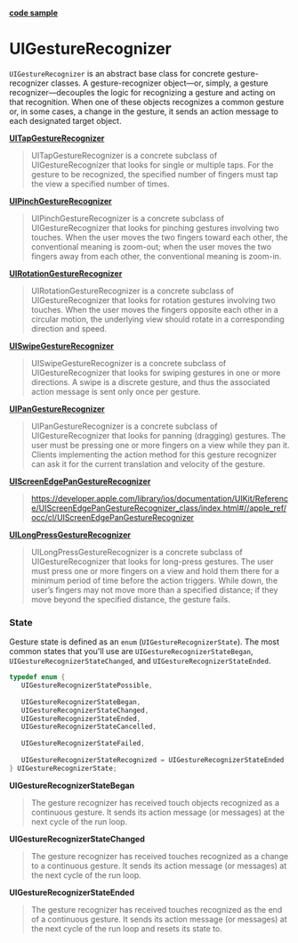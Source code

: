 [**code sample**](https://github.com/accesscode-2-2/code-samples/tree/master/Gestures)

# UIGestureRecognizer
`UIGestureRecognizer` is an abstract base class for concrete gesture-recognizer classes. 
A gesture-recognizer object—or, simply, a gesture recognizer—decouples the logic for recognizing 
a gesture and acting on that recognition. When one of these objects recognizes a common gesture or, 
in some cases, a change in the gesture, it sends an action message to each designated target object.

[**UITapGestureRecognizer**](https://developer.apple.com/library/ios/documentation/UIKit/Reference/UITapGestureRecognizer_Class/index.html#//apple_ref/occ/cl/UITapGestureRecognizer)    
> UITapGestureRecognizer is a concrete subclass of UIGestureRecognizer that looks for single or multiple taps. For the gesture to be recognized, the specified number of fingers must tap the view a specified number of times.

[**UIPinchGestureRecognizer**](https://developer.apple.com/library/ios/documentation/UIKit/Reference/UIPinchGestureRecognizer_Class/index.html#//apple_ref/occ/cl/UIPinchGestureRecognizer)  
> UIPinchGestureRecognizer is a concrete subclass of UIGestureRecognizer that looks for pinching gestures involving two touches. When the user moves the two fingers toward each other, the conventional meaning is zoom-out; when the user moves the two fingers away from each other, the conventional meaning is zoom-in.

[**UIRotationGestureRecognizer**](https://developer.apple.com/library/ios/documentation/UIKit/Reference/UIRotateGestureRecognizer_Class/index.html#//apple_ref/occ/cl/UIRotationGestureRecognizer)  
> UIRotationGestureRecognizer is a concrete subclass of UIGestureRecognizer that looks for rotation gestures involving two touches. When the user moves the fingers opposite each other in a circular motion, the underlying view should rotate in a corresponding direction and speed.

[**UISwipeGestureRecognizer**](https://developer.apple.com/library/ios/documentation/UIKit/Reference/UISwipeGestureRecognizer_Class/index.html#//apple_ref/occ/cl/UISwipeGestureRecognizer)  
> UISwipeGestureRecognizer is a concrete subclass of UIGestureRecognizer that looks for swiping gestures in one or more directions. A swipe is a discrete gesture, and thus the associated action message is sent only once per gesture.

[**UIPanGestureRecognizer**](https://developer.apple.com/library/ios/documentation/UIKit/Reference/UIPanGestureRecognizer_Class/index.html#//apple_ref/occ/cl/UIPanGestureRecognizer)  
> UIPanGestureRecognizer is a concrete subclass of UIGestureRecognizer that looks for panning (dragging) gestures. The user must be pressing one or more fingers on a view while they pan it. Clients implementing the action method for this gesture recognizer can ask it for the current translation and velocity of the gesture.

[**UIScreenEdgePanGestureRecognizer**](https://developer.apple.com/library/ios/documentation/UIKit/Reference/UIScreenEdgePanGestureRecognizer_class/index.html#//apple_ref/occ/cl/UIScreenEdgePanGestureRecognizer)  
> https://developer.apple.com/library/ios/documentation/UIKit/Reference/UIScreenEdgePanGestureRecognizer_class/index.html#//apple_ref/occ/cl/UIScreenEdgePanGestureRecognizer

[**UILongPressGestureRecognizer**](https://developer.apple.com/library/ios/documentation/UIKit/Reference/UILongPressGestureRecognizer_Class/index.html#//apple_ref/occ/cl/UILongPressGestureRecognizer)  
> UILongPressGestureRecognizer is a concrete subclass of UIGestureRecognizer that looks for long-press gestures. The user must press one or more fingers on a view and hold them there for a minimum period of time before the action triggers. While down, the user’s fingers may not move more than a specified distance; if they move beyond the specified distance, the gesture fails.

### State
Gesture state is defined as an `enum` (`UIGestureRecognizerState`). The most common states that you'll use are `UIGestureRecognizerStateBegan`, `UIGestureRecognizerStateChanged`, and `UIGestureRecognizerStateEnded`.

```objective-c
typedef enum {
   UIGestureRecognizerStatePossible,
   
   UIGestureRecognizerStateBegan,
   UIGestureRecognizerStateChanged,
   UIGestureRecognizerStateEnded,
   UIGestureRecognizerStateCancelled,
   
   UIGestureRecognizerStateFailed,
   
   UIGestureRecognizerStateRecognized = UIGestureRecognizerStateEnded
} UIGestureRecognizerState;
```

**UIGestureRecognizerStateBegan**
> The gesture recognizer has received touch objects recognized as a continuous gesture. It sends its action message (or messages) at the next cycle of the run loop.

**UIGestureRecognizerStateChanged** 
> The gesture recognizer has received touches recognized as a change to a continuous gesture. It sends its action message (or messages) at the next cycle of the run loop.

**UIGestureRecognizerStateEnded**
> The gesture recognizer has received touches recognized as the end of a continuous gesture. It sends its action message (or messages) at the next cycle of the run loop and resets its state to.
